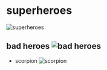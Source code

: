 # superheroes

![superheroes](https://rare-gallery.com/uploads/posts/343510-X-Men-Members-Marvel-Comics-Superhero-Comics-Comic-Superheroes.jpg)

## bad heroes ![bad heroes](https://i.pinimg.com/originals/66/7d/22/667d22028ffe00c522e6bca6db84da6f.jpg "bad heroes")

- scorpion ![scorpion](https://comicvine.gamespot.com/a/uploads/original/3/33804/1775483-scorpion.jpg)

